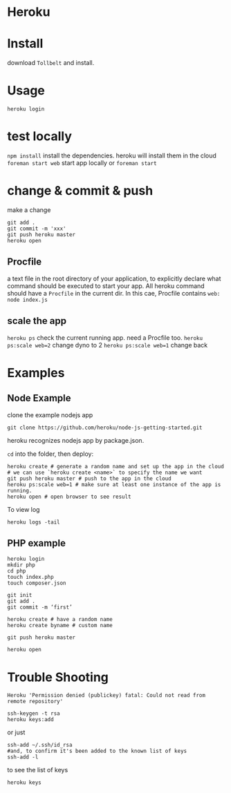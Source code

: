 # Heroku

# Install

download `Tollbelt` and install.

# Usage

```
heroku login
```

# test locally
`npm install` install the dependencies. heroku will install them in the cloud
`foreman start web` start app locally
or `foreman start`

# change & commit & push
make a change

```
git add .
git commit -m 'xxx'
git push heroku master
heroku open
```

## Procfile

a text file in the root directory of your application,
to explicitly declare what command should be executed to start your app.
All heroku command should have a `Procfile` in the current dir.
In this cae, Procfile contains `web: node index.js`

## scale the app
`heroku ps` check the current running app. need a Procfile too.
`heroku ps:scale web=2` change dyno to 2
`heroku ps:scale web=1` change back

# Examples

## Node Example

clone the example nodejs app

```
git clone https://github.com/heroku/node-js-getting-started.git
```

heroku recognizes nodejs app by package.json.

`cd` into the folder, then deploy:

```
heroku create # generate a random name and set up the app in the cloud
# we can use `heroku create <name>` to specify the name we want
git push heroku master # push to the app in the cloud
heroku ps:scale web=1 # make sure at least one instance of the app is running.
heroku open # open browser to see result
```

To view log

```
heroku logs -tail
```

## PHP example

```
heroku login
mkdir php
cd php
touch index.php
touch composer.json

git init
git add .
git commit -m ‘first’

heroku create # have a random name
heroku create byname # custom name

git push heroku master

heroku open
```

# Trouble Shooting

    Heroku 'Permission denied (publickey) fatal: Could not read from remote repository'

```
ssh-keygen -t rsa
heroku keys:add
```

or just

```
ssh-add ~/.ssh/id_rsa
#and, to confirm it's been added to the known list of keys
ssh-add -l
```

to see the list of keys

```
heroku keys
```
